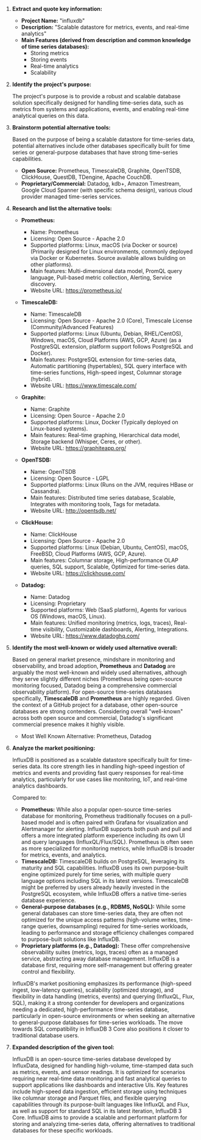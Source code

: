 1.  **Extract and quote key information:**

    *   **Project Name:** "influxdb"
    *   **Description:** "Scalable datastore for metrics, events, and real-time analytics"
    *   **Main Features (derived from description and common knowledge of time series databases):**
        *   Storing metrics
        *   Storing events
        *   Real-time analytics
        *   Scalability

2.  **Identify the project's purpose:**

    The project's purpose is to provide a robust and scalable database solution specifically designed for handling time-series data, such as metrics from systems and applications, events, and enabling real-time analytical queries on this data.

3.  **Brainstorm potential alternative tools:**

    Based on the purpose of being a scalable datastore for time-series data, potential alternatives include other databases specifically built for time series or general-purpose databases that have strong time-series capabilities.

    *   **Open Source:** Prometheus, TimescaleDB, Graphite, OpenTSDB, ClickHouse, QuestDB, TDengine, Apache CouchDB.
    *   **Proprietary/Commercial:** Datadog, kdb+, Amazon Timestream, Google Cloud Spanner (with specific schema design), various cloud provider managed time-series services.

4.  **Research and list the alternative tools:**

    *   **Prometheus:**
        *   Name: Prometheus
        *   Licensing: Open Source - Apache 2.0
        *   Supported platforms: Linux, macOS (via Docker or source) (Primarily designed for Linux environments, commonly deployed via Docker or Kubernetes. Source available allows building on other platforms).
        *   Main features: Multi-dimensional data model, PromQL query language, Pull-based metric collection, Alerting, Service discovery.
        *   Website URL: https://prometheus.io/

    *   **TimescaleDB:**
        *   Name: TimescaleDB
        *   Licensing: Open Source - Apache 2.0 (Core), Timescale License (Community/Advanced Features)
        *   Supported platforms: Linux (Ubuntu, Debian, RHEL/CentOS), Windows, macOS, Cloud Platforms (AWS, GCP, Azure) (as a PostgreSQL extension, platform support follows PostgreSQL and Docker).
        *   Main features: PostgreSQL extension for time-series data, Automatic partitioning (hypertables), SQL query interface with time-series functions, High-speed ingest, Columnar storage (hybrid).
        *   Website URL: https://www.timescale.com/

    *   **Graphite:**
        *   Name: Graphite
        *   Licensing: Open Source - Apache 2.0
        *   Supported platforms: Linux, Docker (Typically deployed on Linux-based systems).
        *   Main features: Real-time graphing, Hierarchical data model, Storage backend (Whisper, Ceres, or other).
        *   Website URL: https://graphiteapp.org/

    *   **OpenTSDB:**
        *   Name: OpenTSDB
        *   Licensing: Open Source - LGPL
        *   Supported platforms: Linux (Runs on the JVM, requires HBase or Cassandra).
        *   Main features: Distributed time series database, Scalable, Integrates with monitoring tools, Tags for metadata.
        *   Website URL: http://opentsdb.net/

    *   **ClickHouse:**
        *   Name: ClickHouse
        *   Licensing: Open Source - Apache 2.0
        *   Supported platforms: Linux (Debian, Ubuntu, CentOS), macOS, FreeBSD, Cloud Platforms (AWS, GCP, Azure).
        *   Main features: Columnar storage, High-performance OLAP queries, SQL support, Scalable, Optimized for time-series data.
        *   Website URL: https://clickhouse.com/

    *   **Datadog:**
        *   Name: Datadog
        *   Licensing: Proprietary
        *   Supported platforms: Web (SaaS platform), Agents for various OS (Windows, macOS, Linux).
        *   Main features: Unified monitoring (metrics, logs, traces), Real-time visibility, Customizable dashboards, Alerting, Integrations.
        *   Website URL: https://www.datadoghq.com/

5.  **Identify the most well-known or widely used alternative overall:**

    Based on general market presence, mindshare in monitoring and observability, and broad adoption, **Prometheus** and **Datadog** are arguably the most well-known and widely used alternatives, although they serve slightly different niches (Prometheus being open-source monitoring focused, Datadog being a comprehensive commercial observability platform). For open-source time-series databases specifically, **TimescaleDB** and **Prometheus** are highly regarded. Given the context of a GitHub project for a database, other open-source databases are strong contenders. Considering overall "well-known" across both open source and commercial, Datadog's significant commercial presence makes it highly visible.

    *   Most Well Known Alternative: Prometheus, Datadog

6.  **Analyze the market positioning:**

    InfluxDB is positioned as a scalable datastore specifically built for time-series data. Its core strength lies in handling high-speed ingestion of metrics and events and providing fast query responses for real-time analytics, particularly for use cases like monitoring, IoT, and real-time analytics dashboards.

    Compared to:
    *   **Prometheus:** While also a popular open-source time-series database for monitoring, Prometheus traditionally focuses on a pull-based model and is often paired with Grafana for visualization and Alertmanager for alerting. InfluxDB supports both push and pull and offers a more integrated platform experience including its own UI and query languages (InfluxQL/Flux/SQL). Prometheus is often seen as more specialized for monitoring metrics, while InfluxDB is broader for metrics, events, and analytics.
    *   **TimescaleDB:** TimescaleDB builds on PostgreSQL, leveraging its maturity and SQL capabilities. InfluxDB uses its own purpose-built engine optimized purely for time series, with multiple query language options including SQL in its latest versions. TimescaleDB might be preferred by users already heavily invested in the PostgreSQL ecosystem, while InfluxDB offers a native time-series database experience.
    *   **General-purpose databases (e.g., RDBMS, NoSQL):** While some general databases can store time-series data, they are often not optimized for the unique access patterns (high-volume writes, time-range queries, downsampling) required for time-series workloads, leading to performance and storage efficiency challenges compared to purpose-built solutions like InfluxDB.
    *   **Proprietary platforms (e.g., Datadog):** These offer comprehensive observability suites (metrics, logs, traces) often as a managed service, abstracting away database management. InfluxDB is a database first, requiring more self-management but offering greater control and flexibility.

    InfluxDB's market positioning emphasizes its performance (high-speed ingest, low-latency queries), scalability (optimized storage), and flexibility in data handling (metrics, events) and querying (InfluxQL, Flux, SQL), making it a strong contender for developers and organizations needing a dedicated, high-performance time-series database, particularly in open-source environments or when seeking an alternative to general-purpose databases for time-series workloads. The move towards SQL compatibility in InfluxDB 3 Core also positions it closer to traditional database users.

7.  **Expanded description of the given tool:**

    InfluxDB is an open-source time-series database developed by InfluxData, designed for handling high-volume, time-stamped data such as metrics, events, and sensor readings. It is optimized for scenarios requiring near real-time data monitoring and fast analytical queries to support applications like dashboards and interactive UIs. Key features include high-speed data ingestion, efficient storage using techniques like columnar storage and Parquet files, and flexible querying capabilities through its purpose-built languages like InfluxQL and Flux, as well as support for standard SQL in its latest iteration, InfluxDB 3 Core. InfluxDB aims to provide a scalable and performant platform for storing and analyzing time-series data, offering alternatives to traditional databases for these specific workloads.